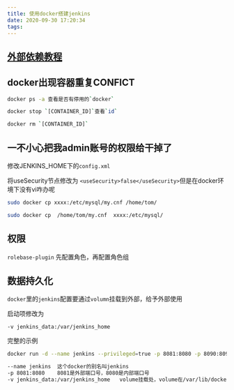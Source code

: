 ```yaml
---
title: 使用docker搭建jenkins
date: 2020-09-30 17:20:34
tags:
---
```


## [外部依赖教程](https://www.jianshu.com/p/12c9a9654f83)

## docker出现容器重复CONFICT
```bash
docker ps -a 查看是否有停用的`docker`

docker stop `[CONTAINER_ID]`查看`id`

docker rm `[CONTAINER_ID]`
```
## 一不小心把我admin账号的权限给干掉了

修改JENKINS_HOME下的`config.xml`

将useSecurity节点修改为 `<useSecurity>false</useSecurity>`但是在docker环境下没有vi咋办呢
```bash
sudo docker cp xxxx:/etc/mysql/my.cnf /home/tom/

sudo docker cp  /home/tom/my.cnf  xxxx:/etc/mysql/
```
## 权限

`rolebase-plugin` 先配置角色，再配置角色组


## 数据持久化

`docker`里的`jenkins`配置要通过`volumn`挂载到外部，给予外部使用

启动项修改为

`-v jenkins_data:/var/jenkins_home`

完整的示例
```bash
docker run -d --name jenkins --privileged=true -p 8081:8080 -p 8090:8090 -v jenkins_data:/var/jenkins_home jenkins/jenkins:lts
```
```bash
--name jenkins  这个docker的别名叫jenkins
-p 8081:8080    8081是外部端口号，8080是内部端口号
-v jenkins_data:/var/jenkins_home   volume挂载处，volume在/var/lib/docker/volumes
```

